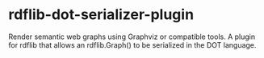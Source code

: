 # rdflib-dot-serializer-plugin
Render semantic web graphs using Graphviz or compatible tools. A plugin for rdflib that allows an rdflib.Graph() to be serialized in the DOT language.
